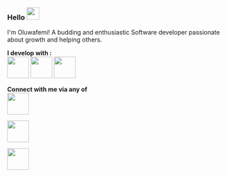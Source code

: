 ### Hello <img src="https://github.com/piyushP7pravin/piyushP7pravin/blob/master/Hi.gif" width="29px"> </h1>

I'm Oluwafemi! A budding and enthusiastic Software developer passionate about growth and helping others.

**I develop with :**
<br>
<code><img height=50 src="https://www.vectorlogo.zone/logos/kotlinlang/kotlinlang-ar21.svg"/></code>
<code><img height=50 src="https://www.vectorlogo.zone/logos/android/android-ar21.svg"></code>
<code><img height="50" src="https://www.vectorlogo.zone/logos/git-scm/git-scm-ar21.svg"></code>

**Connect with me via any of**
<br>
<code><a href="https://twitter.com/horluphemo/"><img height=50 src="https://www.vectorlogo.zone/util/preview.html?image=/logos/twitter/twitter-ar21.svg"/></a></code>

<code><a href="https://www.linkedin.com/mwlite/in/oluwafemi-ojuri-b3a427198"><img height=50 src="https://www.vectorlogo.zone/util/preview.html?image=/logos/linkedin/linkedin-ar21.svg"/></a></code>

<code><a href="mailto:ojurifemi132@gmail.com"><img height=50 src="https://www.vectorlogo.zone/util/preview.html?image=/logos/gmail/gmail-ar21.svg"/></a></code>